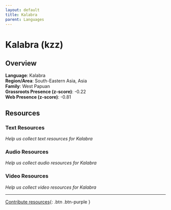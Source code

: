 ```yaml
---
layout: default
title: Kalabra
parent: Languages
---
```


# Kalabra (kzz)

## Overview

**Language**: Kalabra  
**Region/Area**: South-Eastern Asia, Asia  
**Family**: West Papuan  
**Grassroots Presence (z-score)**: -0.22  
**Web Presence (z-score)**: -0.81  

## Resources

### Text Resources
*Help us collect text resources for Kalabra*

### Audio Resources
*Help us collect audio resources for Kalabra*

### Video Resources
*Help us collect video resources for Kalabra*

---

[Contribute resources](https://forms.office.com/e/1SfLJx3u1r){: .btn .btn-purple }
